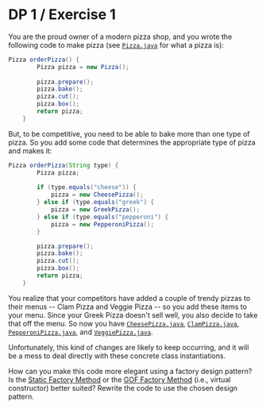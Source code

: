 # DP 1 / Exercise 1

You are the proud owner of a modern pizza shop, and you wrote the following code to make pizza (see [`Pizza.java`](Pizza.java) for what a pizza is):

```java
Pizza orderPizza() {
		Pizza pizza = new Pizza();
 
		pizza.prepare();
		pizza.bake();
		pizza.cut();
		pizza.box();
		return pizza;
	}
```

But, to be competitive, you need to be able to bake more than one type of pizza. So you add some code that determines the appropriate type of pizza and makes it:

```java
Pizza orderPizza(String type) {
		Pizza pizza;
 
 		if (type.equals("cheese")) {
 			pizza = new CheesePizza();
 		} else if (type.equals("greek") {
 			pizza = new GreekPizza();
 		} else if (type.equals("pepperoni") {
 			pizza = new PepperoniPizza();
 		}

		pizza.prepare();
		pizza.bake();
		pizza.cut();
		pizza.box();
		return pizza;
	}
```

You realize that your competitors have added a couple of trendy pizzas to their menus -- Clam Pizza and Veggie Pizza -- so you add these items to your menu. Since your Greek Pizza doesn't sell well, you also decide to take that off the menu. So now you have [`CheesePizza.java`](CheesePizza.java), [`ClamPizza.java`](ClamPizza.java), [`PepperoniPizza.java`](PepperoniPizza.java), and [`VeggiePizza.java`](VeggiePizza.java).

Unfortunately, this kind of changes are likely to keep occurring, and it will be a mess to deal directly with these concrete class instantiations.

How can you make this code more elegant using a factory design pattern? Is the [Static Factory Method](https://www.youtube.com/watch?v=TQvFReASujY&feature=youtu.be&t=1m5s) or the [GOF Factory Method](https://www.youtube.com/watch?v=TQvFReASujY&feature=youtu.be&t=6m20s) (i.e., virtual constructor) better suited? Rewrite the code to use the chosen design pattern.
